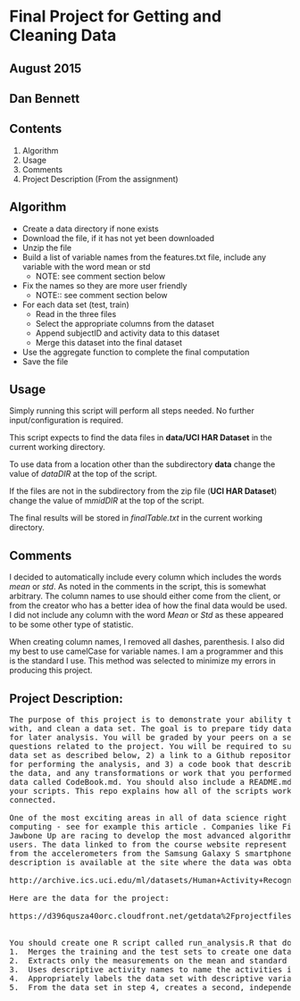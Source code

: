 # Final Project for Getting and Cleaning Data
## August 2015
## Dan Bennett

## Contents
1. Algorithm 
2. Usage
3. Comments 
4. Project Description (From the assignment)

## Algorithm
* Create a data directory if none exists
* Download the file, if it has not yet been downloaded
* Unzip the file
* Build a list of variable names from the features.txt file, include any variable with the word mean or std
  * NOTE: see comment section below 
* Fix the names so they are more user friendly
  * NOTE:: see comment section below 
* For each data set (test, train)
  * Read in the three files
  * Select the appropriate columns from the dataset
  * Append subjectID and activity data to this dataset
  * Merge this dataset into the final dataset
* Use the aggregate function to complete the final computation
* Save the file

## Usage
Simply running this script will perform all steps needed.  No further input/configuration is required.

This script expects to find the data files in  **data/UCI HAR Dataset** in the current working directory.

To use data from a location other than the subdirectory **data** change the value of *dataDIR* at the top of the script.

If the files are  not in the subdirectory from the zip file (**UCI HAR Dataset**) change the value of m*midDIR*  at the top of the script.

The final results will be stored in *finalTable.txt* in the current working directory.  

## Comments

I decided to automatically include every column which includes the words *mean* or *std*.  As noted in the comments in the script, this is somewhat arbitrary.  The column names to use should either come from the client, or from the creator who has a better idea of how the final data would be used.  I did not include any column with the word *Mean* or *Std* as these appeared to be some other type of statistic.

When creating column names, I removed all dashes, parenthesis.  I also did my best to use camelCase for variable names.   I am a programmer and this is the standard I use.   This method was selected to minimize my errors in producing this project.

## Project Description:
<pre>
The purpose of this project is to demonstrate your ability to collect, work 
with, and clean a data set. The goal is to prepare tidy data that can be used 
for later analysis. You will be graded by your peers on a series of yes/no
questions related to the project. You will be required to submit: 1) a tidy 
data set as described below, 2) a link to a Github repository with your script
for performing the analysis, and 3) a code book that describes the variables,
the data, and any transformations or work that you performed to clean up the 
data called CodeBook.md. You should also include a README.md in the repo with
your scripts. This repo explains how all of the scripts work and how they are
connected.  

One of the most exciting areas in all of data science right now is wearable 
computing - see for example this article . Companies like Fitbit, Nike, and 
Jawbone Up are racing to develop the most advanced algorithms to attract new
users. The data linked to from the course website represent data collected 
from the accelerometers from the Samsung Galaxy S smartphone. A full 
description is available at the site where the data was obtained: 

http://archive.ics.uci.edu/ml/datasets/Human+Activity+Recognition+Using+Smartphones 

Here are the data for the project: 

https://d396qusza40orc.cloudfront.net/getdata%2Fprojectfiles%2FUCI%20HAR%20Dataset.zip 


You should create one R script called run_analysis.R that does the following. 
1.  Merges the training and the test sets to create one data set.
2.  Extracts only the measurements on the mean and standard deviation for each measurement. 
3.  Uses descriptive activity names to name the activities in the data set
4.  Appropriately labels the data set with descriptive variable names. 
5.  From the data set in step 4, creates a second, independent tidy data set with the average of each variable for each activity and each subject.
 </pre>
